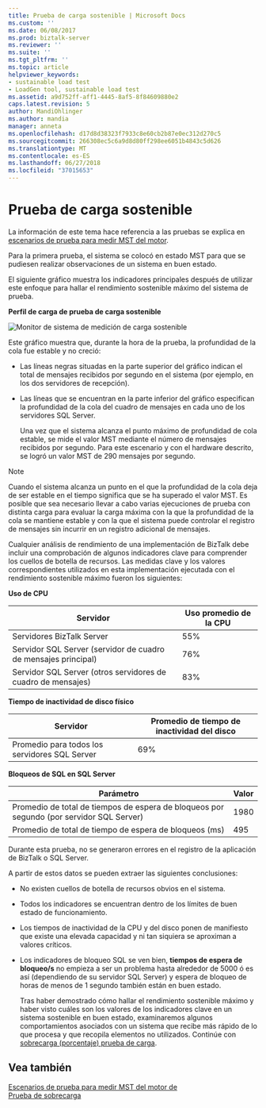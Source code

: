 ```yaml
---
title: Prueba de carga sostenible | Microsoft Docs
ms.custom: ''
ms.date: 06/08/2017
ms.prod: biztalk-server
ms.reviewer: ''
ms.suite: ''
ms.tgt_pltfrm: ''
ms.topic: article
helpviewer_keywords:
- sustainable load test
- LoadGen tool, sustainable load test
ms.assetid: a9d752ff-aff1-4445-8af5-8f84609880e2
caps.latest.revision: 5
author: MandiOhlinger
ms.author: mandia
manager: anneta
ms.openlocfilehash: d17d8d38323f7933c8e60cb2b87e0ec312d270c5
ms.sourcegitcommit: 266308ec5c6a9d8d80ff298ee6051b4843c5d626
ms.translationtype: MT
ms.contentlocale: es-ES
ms.lasthandoff: 06/27/2018
ms.locfileid: "37015653"
---
```

# <a name="sustainable-load-test"></a>Prueba de carga sostenible
La información de este tema hace referencia a las pruebas se explica en [escenarios de prueba para medir MST del motor](../core/test-scenarios-for-measuring-mst-of-the-engine.md).  
  
 Para la primera prueba, el sistema se colocó en estado MST para que se pudiesen realizar observaciones de un sistema en buen estado.  
  
 El siguiente gráfico muestra los indicadores principales después de utilizar este enfoque para hallar el rendimiento sostenible máximo del sistema de prueba.  
  
 **Perfil de carga de prueba de carga sostenible**  
  
 ![Monitor de sistema de medición de carga sostenible](../core/media/bts06-sustainable-load.gif "BTS06_Sustainable_Load")  
  
 Este gráfico muestra que, durante la hora de la prueba, la profundidad de la cola fue estable y no creció:  
  
- Las líneas negras situadas en la parte superior del gráfico indican el total de mensajes recibidos por segundo en el sistema (por ejemplo, en los dos servidores de recepción).  
  
- Las líneas que se encuentran en la parte inferior del gráfico especifican la profundidad de la cola del cuadro de mensajes en cada uno de los servidores SQL Server.  
  
  Una vez que el sistema alcanza el punto máximo de profundidad de cola estable, se mide el valor MST mediante el número de mensajes recibidos por segundo. Para este escenario y con el hardware descrito, se logró un valor MST de 290 mensajes por segundo.  
  
> [!NOTE]
>  Cuando el sistema alcanza un punto en el que la profundidad de la cola deja de ser estable en el tiempo significa que se ha superado el valor MST. Es posible que sea necesario llevar a cabo varias ejecuciones de prueba con distinta carga para evaluar la carga máxima con la que la profundidad de la cola se mantiene estable y con la que el sistema puede controlar el registro de mensajes sin incurrir en un registro adicional de mensajes.  
  
 Cualquier análisis de rendimiento de una implementación de BizTalk debe incluir una comprobación de algunos indicadores clave para comprender los cuellos de botella de recursos. Las medidas clave y los valores correspondientes utilizados en esta implementación ejecutada con el rendimiento sostenible máximo fueron los siguientes:  
  
 **Uso de CPU**  
  
|Servidor|Uso promedio de la CPU|  
|------------|-----------------------------|  
|Servidores BizTalk Server|55%|  
|Servidor SQL Server (servidor de cuadro de mensajes principal)|76%|  
|Servidor SQL Server (otros servidores de cuadro de mensajes)|83%|  
  
 **Tiempo de inactividad de disco físico**  
  
|Servidor|Promedio de tiempo de inactividad del disco|  
|------------|----------------------------|  
|Promedio para todos los servidores SQL Server|69%|  
  
 **Bloqueos de SQL en SQL Server**  
  
|Parámetro|Valor|  
|---------------|-----------|  
|Promedio de total de tiempos de espera de bloqueos por segundo (por servidor SQL Server)|1980|  
|Promedio de total de tiempo de espera de bloqueos (ms)|495|  
  
 Durante esta prueba, no se generaron errores en el registro de la aplicación de BizTalk o SQL Server.  
  
 A partir de estos datos se pueden extraer las siguientes conclusiones:  
  
- No existen cuellos de botella de recursos obvios en el sistema.  
  
- Todos los indicadores se encuentran dentro de los límites de buen estado de funcionamiento.  
  
- Los tiempos de inactividad de la CPU y del disco ponen de manifiesto que existe una elevada capacidad y ni tan siquiera se aproximan a valores críticos.  
  
- Los indicadores de bloqueo SQL se ven bien, **tiempos de espera de bloqueo/s** no empieza a ser un problema hasta alrededor de 5000 ó es así (dependiendo de su servidor SQL Server) y espera de bloqueo de horas de menos de 1 segundo también están en buen estado.  
  
  Tras haber demostrado cómo hallar el rendimiento sostenible máximo y haber visto cuáles son los valores de los indicadores clave en un sistema sostenible en buen estado, examinaremos algunos comportamientos asociados con un sistema que recibe más rápido de lo que procesa y que recopila elementos no utilizados. Continúe con [sobrecarga (porcentaje) prueba de carga](../core/overdrive-load-test.md).  
  
## <a name="see-also"></a>Vea también  
 [Escenarios de prueba para medir MST del motor de](../core/test-scenarios-for-measuring-mst-of-the-engine.md)   
 [Prueba de sobrecarga](../core/overdrive-load-test.md)